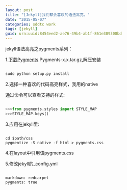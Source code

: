 ```yaml
---
layout: post
title: "[Jekyll]我们都会喜欢的语法高亮。"
date: "2015-05-07"
categories: sddtc work
tags: [jekyll]
guid: urn:uuid:8454eed2-ae76-49b4-ab1f-861e309308bd
---
```


jekyll语法高亮之pygments系列：     

1.[下载Pygments](https://pypi.python.org/pypi/Pygments) Pygments-x.x.tar.gz,解压安装  

```python

sudo python setup.py install

```

2.选择一种喜欢的代码高亮样式，我用的native  

通过命令可以查看支持的样式:  

```python

>>>from pygments.styles import STYLE_MAP
>>>STYLE_MAP.keys()

```

3.应用在jekyll里:  

```vim

cd $path/css
pygmentize -S native -f html > pygments.css

```

4.在layout中引用该pygments.css  

5.修改jekyll的_config.yml  

```vim

markdown: redcarpet
pygments: true

```
